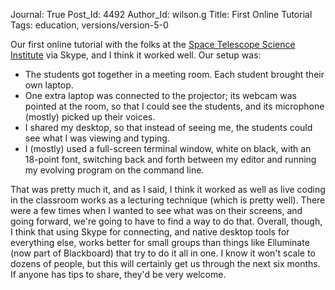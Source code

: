 Journal: True
Post_Id: 4492
Author_Id: wilson.g
Title: First Online Tutorial
Tags: education, versions/version-5-0

<p>Our first online tutorial with the folks at the <a href="http://www.stsci.edu">Space Telescope Science Institute</a> via Skype, and I think it worked well. Our setup was:</p>
<ul>
<li>The students got together in a meeting room. Each student brought their own laptop.</li>
<li>One extra laptop was connected to the projector; its webcam was pointed at the room, so that I could see the students, and its microphone (mostly) picked up their voices.</li>
<li>I shared my desktop, so that instead of seeing me, the students could see what I was viewing and typing.</li>
<li>I (mostly) used a full-screen terminal window, white on black, with an 18-point font, switching back and forth between my editor and running my evolving program on the command line.</li>
</ul>
<p>That was pretty much it, and as I said, I think it worked as well as live coding in the classroom works as a lecturing technique (which is pretty well). There were a few times when I wanted to see what was on their screens, and going forward, we're going to have to find a way to do that. Overall, though, I think that using Skype for connecting, and native desktop tools for everything else, works better for small groups than things like Elluminate (now part of Blackboard) that try to do it all in one. I know it won't scale to dozens of people, but this will certainly get us through the next six months. If anyone has tips to share, they'd be very welcome.</p>

